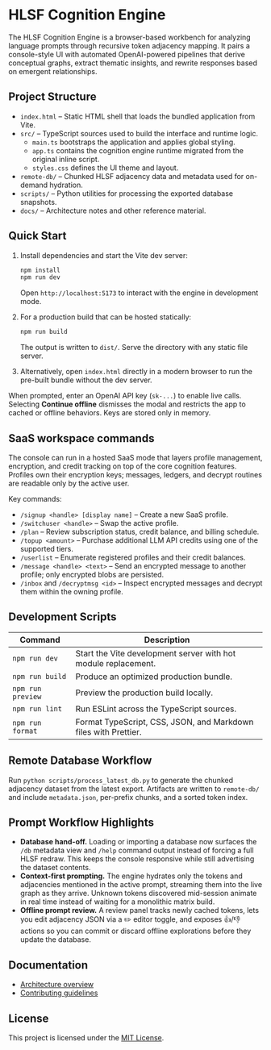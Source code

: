 # HLSF Cognition Engine

The HLSF Cognition Engine is a browser-based workbench for analyzing language prompts through recursive token adjacency mapping. It pairs a console-style UI with automated OpenAI-powered pipelines that derive conceptual graphs, extract thematic insights, and rewrite responses based on emergent relationships.

## Project Structure

- `index.html` – Static HTML shell that loads the bundled application from Vite.
- `src/` – TypeScript sources used to build the interface and runtime logic.
  - `main.ts` bootstraps the application and applies global styling.
  - `app.ts` contains the cognition engine runtime migrated from the original inline script.
  - `styles.css` defines the UI theme and layout.
- `remote-db/` – Chunked HLSF adjacency data and metadata used for on-demand hydration.
- `scripts/` – Python utilities for processing the exported database snapshots.
- `docs/` – Architecture notes and other reference material.

## Quick Start

1. Install dependencies and start the Vite dev server:
   ```bash
   npm install
   npm run dev
   ```
   Open `http://localhost:5173` to interact with the engine in development mode.

2. For a production build that can be hosted statically:
   ```bash
   npm run build
   ```
   The output is written to `dist/`. Serve the directory with any static file server.

3. Alternatively, open `index.html` directly in a modern browser to run the pre-built bundle without the dev server.

When prompted, enter an OpenAI API key (`sk-...`) to enable live calls. Selecting **Continue offline** dismisses the modal and restricts the app to cached or offline behaviors. Keys are stored only in memory.

## SaaS workspace commands

The console can run in a hosted SaaS mode that layers profile management, encryption, and
credit tracking on top of the core cognition features. Profiles own their encryption keys; messages,
ledgers, and decrypt routines are readable only by the active user.

Key commands:

- `/signup <handle> [display name]` – Create a new SaaS profile.
- `/switchuser <handle>` – Swap the active profile.
- `/plan` – Review subscription status, credit balance, and billing schedule.
- `/topup <amount>` – Purchase additional LLM API credits using one of the supported tiers.
- `/userlist` – Enumerate registered profiles and their credit balances.
- `/message <handle> <text>` – Send an encrypted message to another profile; only encrypted blobs are persisted.
- `/inbox` and `/decryptmsg <id>` – Inspect encrypted messages and decrypt them within the owning profile.

## Development Scripts

| Command | Description |
| --- | --- |
| `npm run dev` | Start the Vite development server with hot module replacement. |
| `npm run build` | Produce an optimized production bundle. |
| `npm run preview` | Preview the production build locally. |
| `npm run lint` | Run ESLint across the TypeScript sources. |
| `npm run format` | Format TypeScript, CSS, JSON, and Markdown files with Prettier. |

## Remote Database Workflow

Run `python scripts/process_latest_db.py` to generate the chunked adjacency dataset from the latest export. Artifacts are written to `remote-db/` and include `metadata.json`, per-prefix chunks, and a sorted token index.

## Prompt Workflow Highlights

- **Database hand-off.** Loading or importing a database now surfaces the `/db` metadata view and `/help` command output instead of forcing a full HLSF redraw. This keeps the console responsive while still advertising the dataset contents.
- **Context-first prompting.** The engine hydrates only the tokens and adjacencies mentioned in the active prompt, streaming them into the live graph as they arrive. Unknown tokens discovered mid-session animate in real time instead of waiting for a monolithic matrix build.
- **Offline prompt review.** A review panel tracks newly cached tokens, lets you edit adjacency JSON via a ✏️ editor toggle, and exposes 👍/👎 actions so you can commit or discard offline explorations before they update the database.

## Documentation

- [Architecture overview](docs/ARCHITECTURE.md)
- [Contributing guidelines](CONTRIBUTING.md)

## License

This project is licensed under the [MIT License](LICENSE).
